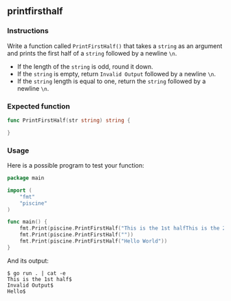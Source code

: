 ## printfirsthalf

### Instructions

Write a function called `PrintFirstHalf()` that takes a `string` as an argument and prints the first half of a `string` followed by a newline `\n`.

- If the length of the `string` is odd, round it down.
- If the `string` is empty, return `Invalid Output` followed by a newline `\n`.
- If the `string` length is equal to one, return the `string` followed by a newline `\n`.

### Expected function

```go
func PrintFirstHalf(str string) string {

}
```

### Usage

Here is a possible program to test your function:

```go
package main

import (
	"fmt"
	"piscine"
)

func main() {
	fmt.Print(piscine.PrintFirstHalf("This is the 1st halfThis is the 2nd half"))
	fmt.Print(piscine.PrintFirstHalf(""))
	fmt.Print(piscine.PrintFirstHalf("Hello World"))
}
```

And its output:

```console
$ go run . | cat -e
This is the 1st half$
Invalid Output$
Hello$
```
